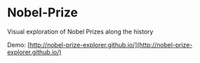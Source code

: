 Nobel-Prize
===========

Visual exploration of Nobel Prizes along the history

Demo: [http://nobel-prize-explorer.github.io/](http://nobel-prize-explorer.github.io/)
